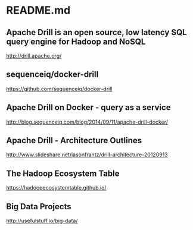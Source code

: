 README.md
=========

## Apache Drill is an open source, low latency SQL query engine for Hadoop and NoSQL
http://drill.apache.org/

## sequenceiq/docker-drill
https://github.com/sequenceiq/docker-drill

## Apache Drill on Docker - query as a service
http://blog.sequenceiq.com/blog/2014/09/11/apache-drill-docker/

## Apache Drill - Architecture Outlines
http://www.slideshare.net/jasonfrantz/drill-architecture-20120913

## The Hadoop Ecosystem Table
https://hadoopecosystemtable.github.io/

## Big Data Projects
http://usefulstuff.io/big-data/


